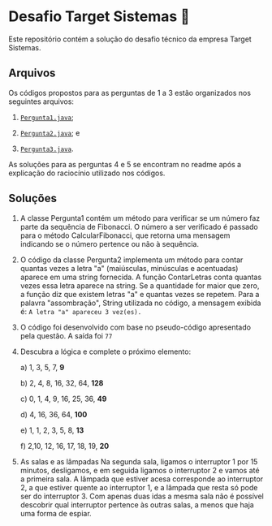 
# Desafio Target Sistemas 🚀

Este repositório contém a solução do desafio técnico da empresa Target Sistemas.
## Arquivos 
Os códigos propostos para as perguntas de 1 a 3 estão organizados nos seguintes arquivos:

1. [`Pergunta1.java`](./src/Pergunta1.java);

2.  [`Pergunta2.java`](./src/Pergunta2.java); e

3.  [`Pergunta3.java`](./src/Pergunta3.java).

As soluções para as perguntas 4 e 5 se encontram no readme após a explicação do raciocínio utilizado nos códigos.
## Soluções

1.  A classe Pergunta1 contém um método para verificar se um número faz parte da sequência de Fibonacci. O número a ser verificado é passado para o método CalcularFibonacci, que retorna uma mensagem indicando se o número pertence ou não à sequência.

2.  O código da classe Pergunta2 implementa um método para contar quantas vezes a letra "a" (maiúsculas, minúsculas e acentuadas) aparece em uma string fornecida. A função ContarLetras conta quantas vezes essa letra aparece na string. Se a quantidade for maior que zero, a função diz que existem letras "a" e quantas vezes se repetem. Para a palavra "assombração", String utilizada no código, a mensagem exibida é:
` A letra "a" apareceu 3 vez(es). `

3. O código foi desenvolvido com base no pseudo-código apresentado pela questão. A saída  foi ` 77 `

4) Descubra a lógica e complete o próximo elemento:

    a) 1, 3, 5, 7, **9**

    b) 2, 4, 8, 16, 32, 64, **128**

    c) 0, 1, 4, 9, 16, 25, 36, **49**

    d) 4, 16, 36, 64, **100**

    e) 1, 1, 2, 3, 5, 8, **13**

    f) 2,10, 12, 16, 17, 18, 19, **20**



5. As salas e as lâmpadas
Na segunda sala, ligamos o interruptor 1 por 15 minutos, desligamos, e em seguida ligamos o interruptor 2 e vamos até a primeira sala. A lâmpada que estiver acesa corresponde ao interruptor 2, a que estiver quente ao interruptor 1, e a lâmpada que resta só pode ser do interruptor 3. Com apenas duas idas a mesma sala não é possível descobrir qual interruptor pertence às outras salas, a menos que haja uma forma de espiar.